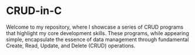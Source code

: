 # CRUD-in-C
Welcome to my repository, where I showcase a series of CRUD programs that highlight my core development skills. These programs, while appearing simple, encapsulate the essence of data management through fundamental Create, Read, Update, and Delete (CRUD) operations.
